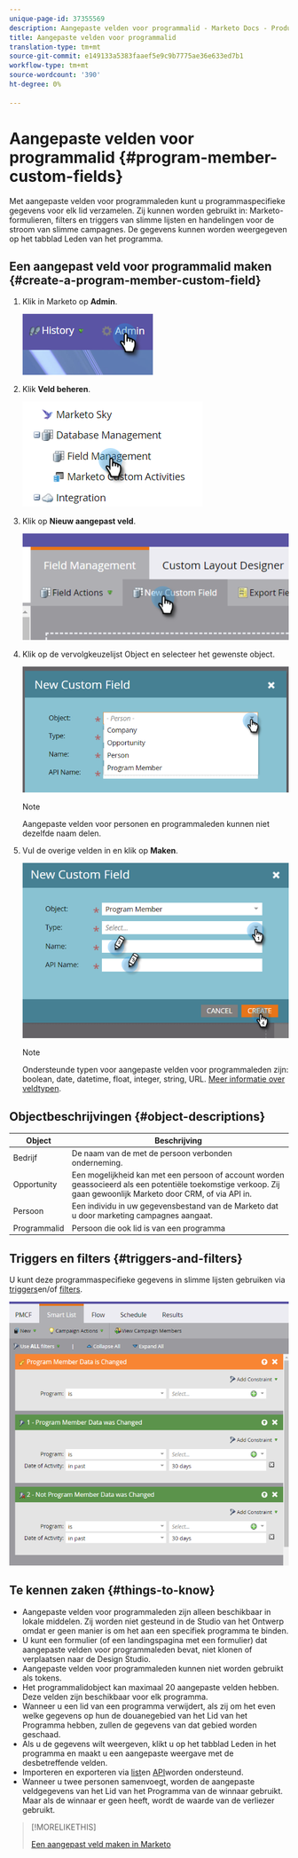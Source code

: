 ```yaml
---
unique-page-id: 37355569
description: Aangepaste velden voor programmalid - Marketo Docs - Productdocumentatie
title: Aangepaste velden voor programmalid
translation-type: tm+mt
source-git-commit: e149133a5383faaef5e9c9b7775ae36e633ed7b1
workflow-type: tm+mt
source-wordcount: '390'
ht-degree: 0%

---
```



# Aangepaste velden voor programmalid {#program-member-custom-fields}

Met aangepaste velden voor programmaleden kunt u programmaspecifieke gegevens voor elk lid verzamelen. Zij kunnen worden gebruikt in: Marketo-formulieren, filters en triggers van slimme lijsten en handelingen voor de stroom van slimme campagnes. De gegevens kunnen worden weergegeven op het tabblad Leden van het programma.

## Een aangepast veld voor programmalid maken {#create-a-program-member-custom-field}

1. Klik in Marketo op **Admin**.

   ![](assets/one.png)

1. Klik **Veld beheren**.

   ![](assets/two.png)

1. Klik op **Nieuw aangepast veld**.

   ![](assets/three.png)

1. Klik op de vervolgkeuzelijst Object en selecteer het gewenste object.

   ![](assets/four.png)

   >[!NOTE]
   >
   >Aangepaste velden voor personen en programmaleden kunnen niet dezelfde naam delen.

1. Vul de overige velden in en klik op **Maken**.

   ![](assets/five.png)

   >[!NOTE]
   >
   >Ondersteunde typen voor aangepaste velden voor programmaleden zijn: boolean, date, datetime, float, integer, string, URL. [Meer informatie over veldtypen](http://docs.marketo.com/x/Wwgt).

## Objectbeschrijvingen {#object-descriptions}

| Object | Beschrijving |
|---|---|
| Bedrijf | De naam van de met de persoon verbonden onderneming. |
| Opportunity | Een mogelijkheid kan met een persoon of account worden geassocieerd als een potentiële toekomstige verkoop. Zij gaan gewoonlijk Marketo door CRM, of via API in. |
| Persoon | Een individu in uw gegevensbestand van de Marketo dat u door marketing campagnes aangaat. |
| Programmalid | Persoon die ook lid is van een programma |

## Triggers en filters {#triggers-and-filters}

U kunt deze programmaspecifieke gegevens in slimme lijsten gebruiken via [triggers](http://docs.marketo.com/x/PoAR)en/of [filters](http://docs.marketo.com/x/2YAI).

![](assets/six.png)

## Te kennen zaken {#things-to-know}

* Aangepaste velden voor programmaleden zijn alleen beschikbaar in lokale middelen. Zij worden niet gesteund in de Studio van het Ontwerp omdat er geen manier is om het aan een specifiek programma te binden.
* U kunt een formulier (of een landingspagina met een formulier) dat aangepaste velden voor programmaleden bevat, niet klonen of verplaatsen naar de Design Studio.
* Aangepaste velden voor programmaleden kunnen niet worden gebruikt als tokens.
* Het programmalidobject kan maximaal 20 aangepaste velden hebben. Deze velden zijn beschikbaar voor elk programma.
* Wanneer u een lid van een programma verwijdert, als zij om het even welke gegevens op hun de douanegebied van het Lid van het Programma hebben, zullen de gegevens van dat gebied worden geschaad.
* Als u de gegevens wilt weergeven, klikt u op het tabblad Leden in het programma en maakt u een aangepaste weergave met de desbetreffende velden.
* Importeren en exporteren via [list](http://docs.marketo.com/x/egAk)en [API](http://developers.marketo.com/)worden ondersteund.
* Wanneer u twee personen samenvoegt, worden de aangepaste veldgegevens van het Lid van het Programma van de winnaar gebruikt. Maar als de winnaar er geen heeft, wordt de waarde van de verliezer gebruikt.

>[!MORELIKETHIS]
>
>[Een aangepast veld maken in Marketo](../../../../product-docs/administration/field-management/create-a-custom-field-in-marketo.md)

